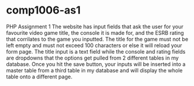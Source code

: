 # comp1006-as1
PHP Assignment 1
The website has input fields that ask the user for your favourite video game title, the console it
is made for, and the ESRB rating that corrilates to the game you inputted. The title for the game must
not be left empty and must not exceed 100 characters or else it will reload your form page. The title 
input is a text field while the console and  rating fields are dropdowns that the options get pulled
from 2 different tables in my database. Once you hit the save button, your inputs will be inserted into a master
table from a third table in my database and will display the whole table onto a different page.
